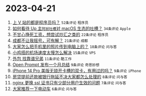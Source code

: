 # 2023-04-21

1. [上 V 站的都是程序员吗？](https://www.v2ex.com/t/934215) `52条评论` `程序员`
1. [如何看待 Up 主`阿祯吐槽`对 macOS 生态的吐槽？](https://www.v2ex.com/t/934199) `34条评论` `Apple`
1. [不甘心挣死工资，想尝试炒汇之类的](https://www.v2ex.com/t/934228) `22条评论` `程序员`
1. [成都不让我摇号，可有解？](https://www.v2ex.com/t/934193) `21条评论` `成都`
1. [大家怎么把手机里的照片传到电脑上的？](https://www.v2ex.com/t/934192) `18条评论` `问与答`
1. [小鸡搭的机场速度太慢怎么解决](https://www.v2ex.com/t/934188) `15条评论` `VPS`
1. [外包 找靠谱兄弟](https://www.v2ex.com/t/934190) `11条评论` `酷工作`
1. [Open Prompt 发布一个月总结](https://www.v2ex.com/t/934197) `9条评论` `奇思妙想`
1. [iPhone 14 Pro 美版无锁开卡槽的双卡，有用过的吗？](https://www.v2ex.com/t/934191) `9条评论` `iPhone`
1. [房贷提前还款被银行拖延不决大家都怎么处理的](https://www.v2ex.com/t/934216) `8条评论` `问与答`
1. [nginx 更换 ssl 证书只有少部分用户生效的问题](https://www.v2ex.com/t/934223) `7条评论` `问与答`
1. [大家推荐一下电动车](https://www.v2ex.com/t/934210) `6条评论` `问与答`
